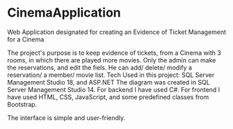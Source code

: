 # CinemaApplication

  Web Application designated for creating an Evidence of Ticket Management for a Cinema

The project's purpose is to keep evidence of tickets, from a Cinema with 3 rooms, in which there are played more movies.
Only the admin can make the reservations, and edit the fiels. He can add/ delete/ modify a reservation/ a member/ movie list.
Tech Used in this project: SQL Server Management Studio 18, and ASP.NET
The diagram was created in SQL Server Management Studio 14.
For backend I have used C#.
For frontend I have used HTML, CSS, JavaScript, and some predefined classes from Bootstrap.

The interface is simple and user-friendly.

